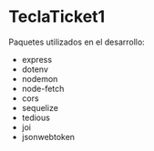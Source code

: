 # TeclaTicket1

Paquetes utilizados en el desarrollo:
- express
- dotenv
- nodemon
- node-fetch
- cors
- sequelize
- tedious
- joi
- jsonwebtoken
